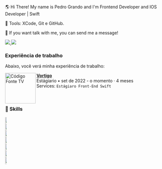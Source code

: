 
🌎 Hi There! My name is Pedro Grando and I'm Frontend Developer and IOS Developer | Swift

💼 Tools: XCode, Git e GitHub.

💌 If you want talk with me, you can send me a message!

<p align="left">
  <a href="https://www.instagram.com/grando_03/" alt="Instagram">
    <img src="https://img.shields.io/badge/-Instagram-1C1C1C?style=for-the-badge&logo=Instagram&logoColor=00FFFF&link=https://www.instagram.com/grando_03/"/>
  </a>
  
  <a href="https://www.linkedin.com/in/pedro-grando-299300225/" alt="Linkedin">
    <img src="https://img.shields.io/badge/-Linkedin-1C1C1C?style=for-the-badge&logo=Linkedin&logoColor=00FFFF&link=https://www.linkedin.com/in/pedro-grando-   299300225/"/>
  </a>
</p>

### Experiência de trabalho
Abaixo, você verá minha experiência de trabalho:

[<img align="left" height="100px" width="100px" alt="Código Fonte TV" src="https://avatars.githubusercontent.com/u/99232245?s=200&v=4"/>](https://vortigo.digital)

[**Vortigo**](https://vortigo.digital) \
Estágiario • set de 2022 - o momento · 4 meses \
Services: `Estágiaro Front-End Swift`
<br/>
<br/>
<br/>

### 🦄 Skills
<div style="width:5px; height:10px">
  <img height="22" alt="Swift" src="https://img.shields.io/badge/swift-F54A2A?style=for-the-badge&logo=swift&logoColor=white"/>
  <img height="22" alt="Github" src="https://img.shields.io/badge/github-%23121011.svg?style=for-the-badge&logo=github&logoColor=white"/> 
  <img height="22" alt="Git" src="https://img.shields.io/badge/git-%23F05033.svg?style=for-the-badge&logo=git&logoColor=white"/> 
  <img height="22" alt="Azure" src="https://img.shields.io/badge/azure-%230072C6.svg?style=for-the-badge&logo=microsoftazure&logoColor=white"/>
  <img height="22" alt="Figma" src="https://img.shields.io/badge/figma-%23F24E1E.svg?style=for-the-badge&logo=figma&logoColor=white"/> 
  <img height="22" alt="Xcode" src="https://img.shields.io/badge/Xcode-007ACC?style=for-the-badge&logo=Xcode&logoColor=white"/> 
  <img height="22" alt="Postman" src="https://img.shields.io/badge/Postman-FF6C37?style=for-the-badge&logo=postman&logoColor=white"/> 
</div>
